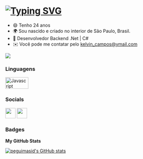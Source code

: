 
[![Typing SVG](https://readme-typing-svg.herokuapp.com/?color=1978A1&size=38&center=true&vCenter=true&width=1000&lines=Eae,+beleza?!+Meu+nome+%C3%A9+Kelvin.;Mas+pode+me+chamar+de+Devon.;Seja+bem+vindo!!+:%29)](https://git.io/typing-svg)
==========================

* 😄  Tenho 24 anos
* 🌍  Sou nascido e criado no interior de São Paulo, Brasil. 
* 🧠  Desenvolvedor Backend .Net | C#
* ✉️  Você pode me contatar pelo [kelvin_campos@ymail.com](mailto:kelvin_campos@ymail.com)

<a href="https://www.github.com/Devon-Us" target="_blank" rel="noreferrer"><img
src="https://img.shields.io/github/followers/Devon-Us?logo=github&style=for-the-badge&color=3382ed&labelColor=171717" /></a>

### Linguagens

<p align="left">
<a href="https://developer.mozilla.org/en-US/docs/Web/csharp" target="_blank" rel="noreferrer"><img src="https://img.shields.io/badge/C%23-3776AB?style=for-the-badge&logo=c-sharp&logoColor=white" width="72" height="36" alt="Javascript" /></a>

### Socials

<p align="left"> <a href="https://discord.com/users/661437172699889684" target="_blank" rel="noreferrer"><img src="https://raw.githubusercontent.com/danielcranney/readme-generator/main/public/icons/socials/discord.svg" width="32" height="32" /></a> <a href="https://www.linkedin.com/in/kelvin-campos-2528aa259/" target="_blank" rel="noreferrer"><img src="https://raw.githubusercontent.com/danielcranney/readme-generator/main/public/icons/socials/linkedin.svg" width="32" height="32" /></a></p>

### Badges

<b>My GitHub Stats</b>

<a href="http://www.github.com/Devon-Us"><img src="https://github-readme-stats-peguimasid.vercel.app/api?username=Devon-Us&show_icons=true&hide=&count_private=true&title_color=3382ed&text_color=ffffff&icon_color=3382ed&bg_color=171717&hide_border=true&show_icons=true" alt="peguimasid's GitHub stats" /></a>
